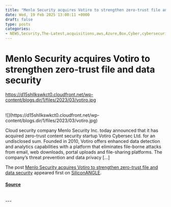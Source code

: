 ```yaml
---
title: "Menlo Security acquires Votiro to strengthen zero-trust file and data security"
date: Wed, 19 Feb 2025 13:00:11 +0000
draft: false
type: posts
categories: 
- NEWS,Security,The-Latest,acquisitions,aws,Azure,Box,Cyber,cybersecurity,Divergent Group,Fortinet,Harvest Lane Asset Management,Menlo Security,Redfield Asset Management,security,Senetas,Votiro,zero trust,zscaler
---
```

# Menlo Security acquires Votiro to strengthen zero-trust file and data security
https://d15shllkswkct0.cloudfront.net/wp-content/blogs.dir/1/files/2023/03/votiro.jpg
<br/>

<br/>
![](https://d15shllkswkct0.cloudfront.net/wp-content/blogs.dir/1/files/2023/03/votiro.jpg)

Cloud security company Menlo Security Inc. today announced that it has acquired zero-trust content security startup Votiro Cybersec Ltd. for an undisclosed sum. Founded in 2010, Votiro offers enhanced data detection and analytics capabilities with a platform that eliminates file-borne attacks from email, web downloads, portal uploads and file-sharing platforms. The company’s threat prevention and data privacy \[…\]

The post [Menlo Security acquires Votiro to strengthen zero-trust file and data security](https://siliconangle.com/2025/02/19/menlo-security-acquires-votiro-strengthen-zero-trust-file-data-security/) appeared first on [SiliconANGLE](https://siliconangle.com).

#### [Source](https://siliconangle.com/2025/02/19/menlo-security-acquires-votiro-strengthen-zero-trust-file-data-security/)

<br/>
---
